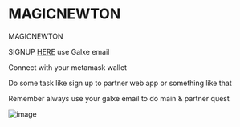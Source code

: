 # MAGICNEWTON
MAGICNEWTON

SIGNUP [HERE](https://magicnewton.com/portal?referral=zof3dgggz0xa61z9) use Galxe email

Connect with your metamask wallet

Do some task like sign up to partner web app or something like that

Remember always use your galxe email to do main & partner quest

![image](https://github.com/user-attachments/assets/8e2cb445-0d18-406a-9c2d-1581682e18b5)
